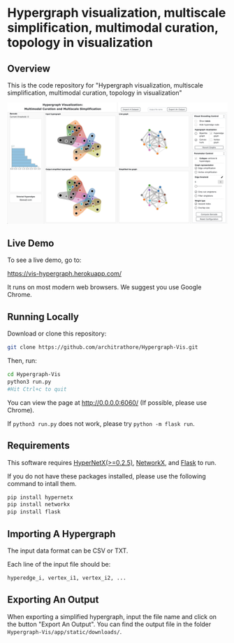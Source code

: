# Hypergraph visualization, multiscale simplification, multimodal curation, topology in visualization

## Overview
This is the code repository for "Hypergraph visualization, multiscale simplification, multimodal curation, topology in visualization"

![Screenshot of demo](app/static/assets/interface.png)

## Live Demo
To see a live demo, go to: 

https://vis-hypergraph.herokuapp.com/

It runs on most modern web browsers. We suggest you use Google Chrome.

## Running Locally
Download or clone this repository:

```bash
git clone https://github.com/architrathore/Hypergraph-Vis.git
```

Then, run:

```bash
cd Hypergraph-Vis
python3 run.py
#Hit Ctrl+c to quit
```

You can view the page at http://0.0.0.0:6060/ (If possible, please use Chrome).

If `python3 run.py` does not work, please try `python -m flask run`.

## Requirements
This software requires [HyperNetX(>=0.2.5)](https://pnnl.github.io/HyperNetX/build/index.html), [NetworkX](https://networkx.github.io/), and [Flask](https://flask.palletsprojects.com/en/1.1.x/) to run.

If you do not have these packages installed, please use the following command to intall them.

```bash
pip install hypernetx
pip install networkx
pip install flask
```

## Importing A Hypergraph

The input data format can be CSV or TXT.

Each line of the input file should be:

```bash
hyperedge_i, vertex_i1, vertex_i2, ...
```

## Exporting An Output
When exporting a simplified hypergraph, input the file name and click on the button "Export An Output". You can find the output file in the folder `⁨Hypergraph-Vis⁩/⁨app⁩/⁨static/downloads/`.
